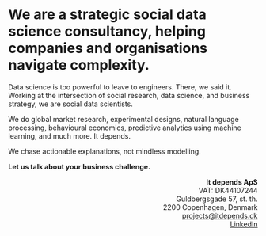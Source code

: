 # We are a strategic social data science consultancy, helping companies and organisations navigate complexity.

Data science is too powerful to leave to engineers. There, we said it. Working at the intersection of social research, data science, and business strategy, we are social data scientists.

We do global market research, experimental designs, natural language processing, behavioural economics, predictive analytics using machine learning, and much more. It depends.

We chase actionable explanations, not mindless modelling.

**Let us talk about your business challenge.**

<p align="right"><b>It depends ApS</b><br>
VAT: DK44107244<br>
Guldbergsgade 57, st. th.<br>
2200 Copenhagen, Denmark<br>
<a href="mailto:projects@itdepends.dk">projects@itdepends.dk</a><br>
<a href="https://linkedin.com/company/itdepends-dk" target="_blank">LinkedIn</a>
</p>
